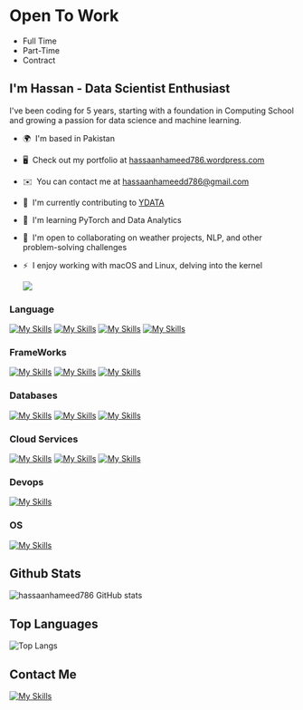 # Open To Work

- Full Time
- Part-Time
- Contract

## I'm Hassan -  Data Scientist Enthusiast

I've been coding for 5 years, starting with a foundation in Computing School and growing a passion for data science and machine learning.

- 🌍  I'm based in Pakistan
- 🖥️  Check out my portfolio at [hassaanhameed786.wordpress.com](https://hassaanhameed786.wordpress.com)
- ✉️  You can contact me at [hassaanhameedd786@gmail.com](mailto:hassaanhameedd786@gmail.com)
- 🚀  I'm currently contributing to [YDATA](https://ydata.ai)
- 🧠  I'm learning PyTorch and Data Analytics
- 🤝  I'm open to collaborating on weather projects, NLP, and other problem-solving challenges
- ⚡  I enjoy working with macOS and Linux, delving into the kernel

  <a href="https://www.github.com/hassaanhameed786" target="_blank" rel="noreferrer"><img src="https://img.shields.io/github/followers/hassaanhameed786?logo=github&style=for-the-badge&color=ef4444&labelColor=000000" /></a>

### Language

[![My Skills](https://skillicons.dev/icons?i=python)](python)
[![My Skills](https://skillicons.dev/icons?i=bash)](bash)
[![My Skills](https://skillicons.dev/icons?i=javascript)](javascript)
[![My Skills](https://skillicons.dev/icons?i=react)](react)


### FrameWorks

[![My Skills](https://skillicons.dev/icons?i=django)](Django)
[![My Skills](https://skillicons.dev/icons?i=flask)](flask)
[![My Skills](https://skillicons.dev/icons?i=pytorch)](Pytorch)

### Databases

[![My Skills](https://skillicons.dev/icons?i=mysql)](MySql)
[![My Skills](https://skillicons.dev/icons?i=postgresql)](Postgres)
[![My Skills](https://skillicons.dev/icons?i=mongodb)](MongoDb)


### Cloud Services

[![My Skills](https://skillicons.dev/icons?i=aws)](AWS)
[![My Skills](https://skillicons.dev/icons?i=heroku)](Heroku)
[![My Skills](https://skillicons.dev/icons?i=netlify)](Netlify)


### Devops

[![My Skills](https://skillicons.dev/icons?i=docker)](Docker)

### OS

[![My Skills](https://skillicons.dev/icons?i=linux,osx)](https://skillicons.dev)

## Github Stats

![hassaanhameed786 GitHub stats](https://github-readme-stats.vercel.app/api?username=hassaanhameed786&show_icons=true&theme=transparent)

## Top Languages

![Top Langs](https://github-readme-stats.vercel.app/api/top-langs/?username=hassaanhameed786&hide_progress=true)

## Contact Me


[![My Skills](https://skillicons.dev/icons?i=linkedin)](https://www.linkedin.com/in/hassy3k/)






